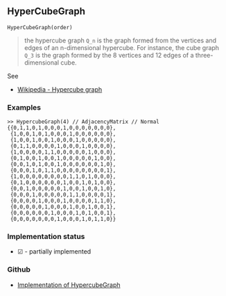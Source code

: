 ## HyperCubeGraph

```
HyperCubeGraph(order)
```

> the hypercube graph `Q_n` is the graph formed from the vertices and edges of an n-dimensional hypercube. For instance, the cube graph `Q_3` is the graph formed by the 8 vertices and 12 edges of a three-dimensional cube.
 
See
* [Wikipedia - Hypercube graph](https://en.wikipedia.org/wiki/Hypercube_graph) 

### Examples

```
>> HypercubeGraph(4) // AdjacencyMatrix // Normal
{{0,1,1,0,1,0,0,0,1,0,0,0,0,0,0,0},
 {1,0,0,1,0,1,0,0,0,1,0,0,0,0,0,0},
 {1,0,0,1,0,0,1,0,0,0,1,0,0,0,0,0},
 {0,1,1,0,0,0,0,1,0,0,0,1,0,0,0,0},
 {1,0,0,0,0,1,1,0,0,0,0,0,1,0,0,0},
 {0,1,0,0,1,0,0,1,0,0,0,0,0,1,0,0},
 {0,0,1,0,1,0,0,1,0,0,0,0,0,0,1,0},
 {0,0,0,1,0,1,1,0,0,0,0,0,0,0,0,1},
 {1,0,0,0,0,0,0,0,0,1,1,0,1,0,0,0},
 {0,1,0,0,0,0,0,0,1,0,0,1,0,1,0,0},
 {0,0,1,0,0,0,0,0,1,0,0,1,0,0,1,0},
 {0,0,0,1,0,0,0,0,0,1,1,0,0,0,0,1},
 {0,0,0,0,1,0,0,0,1,0,0,0,0,1,1,0},
 {0,0,0,0,0,1,0,0,0,1,0,0,1,0,0,1},
 {0,0,0,0,0,0,1,0,0,0,1,0,1,0,0,1},
 {0,0,0,0,0,0,0,1,0,0,0,1,0,1,1,0}}
```

### Implementation status

* &#x2611; - partially implemented

### Github

* [Implementation of HypercubeGraph](https://github.com/axkr/symja_android_library/blob/master/symja_android_library/matheclipse-core/src/main/java/org/matheclipse/core/builtin/GraphDataFunctions.java#L296) 
